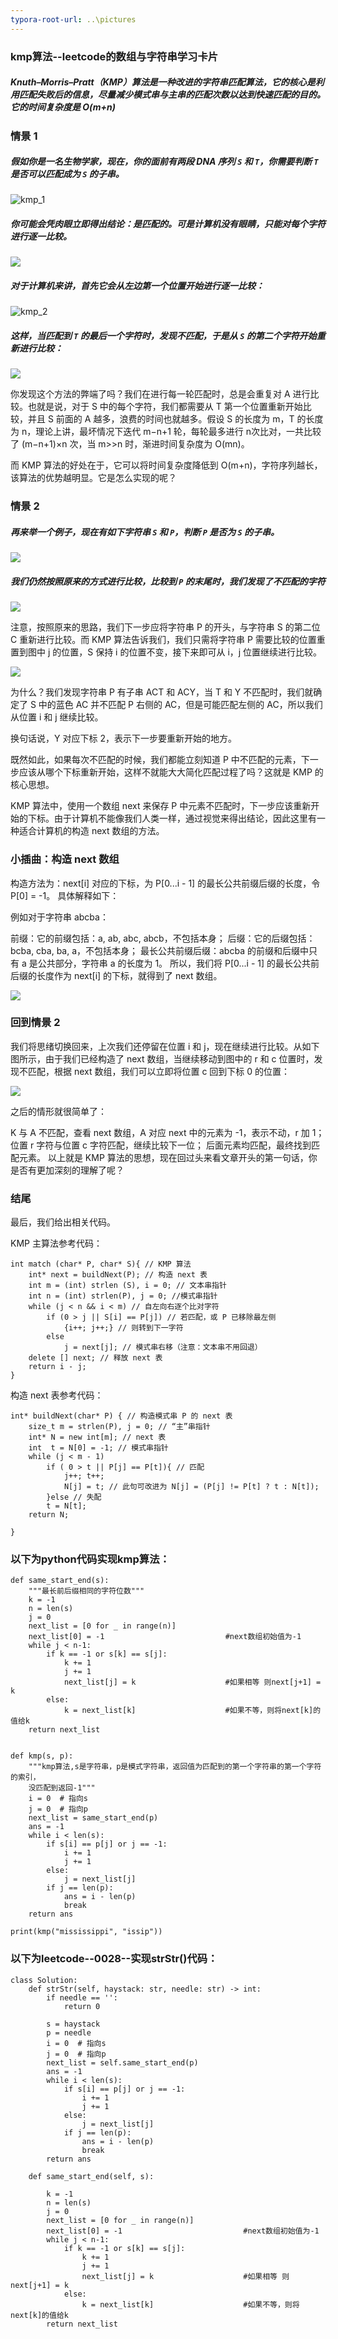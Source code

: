 ```yaml
---
typora-root-url: ..\pictures
---
```


###   kmp算法--leetcode的数组与字符串学习卡片

#####  Knuth–Morris–Pratt（KMP）算法是一种改进的字符串匹配算法，它的核心是利用匹配失败后的信息，尽量减少模式串与主串的匹配次数以达到快速匹配的目的。它的时间复杂度是 O(m+n)

### 情景 1

##### 假如你是一名生物学家，现在，你的面前有两段 DNA 序列 `S` 和 `T`，你需要判断 `T` 是否可以匹配成为 `S` 的子串。

![kmp_1](D:\Doc\code\LeetCode\pictures\kmp_1.png)

##### 你可能会凭肉眼立即得出结论：**是匹配的**。可是计算机没有眼睛，只能对每个字符进行逐一比较。

![](/kmp_2.gif)



##### 对于计算机来讲，首先它会从左边第一个位置开始进行逐一比较：

![kmp_2](/kmp_3.gif)

##### 这样，当匹配到 `T` 的最后一个字符时，发现不匹配，于是从 `S` 的第二个字符开始重新进行比较：

![](/kmp_4.gif)

你发现这个方法的弊端了吗？我们在进行每一轮匹配时，总是会重复对 A 进行比较。也就是说，对于 S 中的每个字符，我们都需要从 T 第一个位置重新开始比较，并且 S 前面的 A 越多，浪费的时间也就越多。假设 S 的长度为 m，T 的长度为 n，理论上讲，最坏情况下迭代 m−n+1 轮，每轮最多进行 n次比对，一共比较了 (m−n+1)×n 次，当 m>>n 时，渐进时间复杂度为 O(mn)。

而 KMP 算法的好处在于，它可以将时间复杂度降低到 O(m+n)，字符序列越长，该算法的优势越明显。它是怎么实现的呢？

### 情景 2

##### 再来举一个例子，现在有如下字符串 `S` 和 `P`，判断 `P` 是否为 `S` 的子串。

![](/kmp_5.png)

##### 我们仍然按照原来的方式进行比较，比较到 `P` 的末尾时，我们发现了不匹配的字符

![](/kmp_6.gif)

注意，按照原来的思路，我们下一步应将字符串 P 的开头，与字符串 S 的第二位 C 重新进行比较。而 KMP 算法告诉我们，我们只需将字符串 P 需要比较的位置重置到图中 j 的位置，S 保持 i 的位置不变，接下来即可从 i，j 位置继续进行比较。

![](/kmp_7.png)

为什么？我们发现字符串 P 有子串 ACT 和 ACY，当 T 和 Y 不匹配时，我们就确定了 S 中的蓝色 AC 并不匹配 P 右侧的 AC，但是可能匹配左侧的 AC，所以我们从位置 i 和 j 继续比较。

换句话说，Y 对应下标 2，表示下一步要重新开始的地方。

既然如此，如果每次不匹配的时候，我们都能立刻知道 P 中不匹配的元素，下一步应该从哪个下标重新开始，这样不就能大大简化匹配过程了吗？这就是 KMP 的核心思想。

KMP 算法中，使用一个数组 next 来保存 P 中元素不匹配时，下一步应该重新开始的下标。由于计算机不能像我们人类一样，通过视觉来得出结论，因此这里有一种适合计算机的构造 next 数组的方法。

 

### 小插曲：构造 next 数组

构造方法为：next[i] 对应的下标，为 P[0...i - 1] 的最长公共前缀后缀的长度，令 P[0] = -1。 具体解释如下：

例如对于字符串 abcba：

前缀：它的前缀包括：a, ab, abc, abcb，不包括本身；
后缀：它的后缀包括：bcba, cba, ba, a，不包括本身；
最长公共前缀后缀：abcba 的前缀和后缀中只有 a 是公共部分，字符串 a 的长度为 1。
所以，我们将 P[0...i - 1] 的最长公共前后缀的长度作为 next[i] 的下标，就得到了 next 数组。

![](/kmp_8.png)

### 回到情景 2

我们将思绪切换回来，上次我们还停留在位置 i 和 j，现在继续进行比较。从如下图所示，由于我们已经构造了 next 数组，当继续移动到图中的 r 和 c 位置时，发现不匹配，根据 next 数组，我们可以立即将位置 c 回到下标 0 的位置：

![](/kmp_9.png)

之后的情形就很简单了：

K 与 A 不匹配，查看 next 数组，A 对应 next 中的元素为 -1，表示不动，r 加 1；
位置 r 字符与位置 c 字符匹配，继续比较下一位；
后面元素均匹配，最终找到匹配元素。
以上就是 KMP 算法的思想，现在回过头来看文章开头的第一句话，你是否有更加深刻的理解了呢？

### 结尾

最后，我们给出相关代码。

KMP 主算法参考代码：

```
int match (char* P, char* S){ // KMP 算法
    int* next = buildNext(P); // 构造 next 表
    int m = (int) strlen (S), i = 0; // 文本串指针
    int n = (int) strlen(P), j = 0; //模式串指针
    while (j < n && i < m) // 自左向右逐个比对字符
        if (0 > j || S[i] == P[j]) // 若匹配，或 P 已移除最左侧
            {i++; j++;} // 则转到下一字符
        else
            j = next[j]; // 模式串右移（注意：文本串不用回退）
    delete [] next; // 释放 next 表
    return i - j;
}
```

构造 next 表参考代码：

```
int* buildNext(char* P) { // 构造模式串 P 的 next 表
    size_t m = strlen(P), j = 0; // “主”串指针
    int* N = new int[m]; // next 表
    int  t = N[0] = -1; // 模式串指针
    while (j < m - 1)
        if ( 0 > t || P[j] == P[t]){ // 匹配
            j++; t++;
            N[j] = t; // 此句可改进为 N[j] = (P[j] != P[t] ? t : N[t]);
        }else // 失配
        t = N[t];
    return N;

}
```



### 以下为python代码实现kmp算法：

```
def same_start_end(s):
    """最长前后缀相同的字符位数"""
    k = -1
    n = len(s)
    j = 0
    next_list = [0 for _ in range(n)]
    next_list[0] = -1                           #next数组初始值为-1
    while j < n-1:
        if k == -1 or s[k] == s[j]:
            k += 1
            j += 1
            next_list[j] = k                    #如果相等 则next[j+1] = k
        else:
            k = next_list[k]                    #如果不等，则将next[k]的值给k
    return next_list


def kmp(s, p):
    """kmp算法,s是字符串，p是模式字符串，返回值为匹配到的第一个字符串的第一个字符的索引，
    没匹配到返回-1"""
    i = 0  # 指向s
    j = 0  # 指向p
    next_list = same_start_end(p)
    ans = -1
    while i < len(s):
        if s[i] == p[j] or j == -1:
            i += 1
            j += 1
        else:
            j = next_list[j]
        if j == len(p):
            ans = i - len(p)
            break
    return ans

print(kmp("mississippi", "issip"))
```



### 以下为leetcode--0028--实现strStr()代码：

```
class Solution:
    def strStr(self, haystack: str, needle: str) -> int:
        if needle == '':
            return 0

        s = haystack
        p = needle
        i = 0  # 指向s
        j = 0  # 指向p
        next_list = self.same_start_end(p)
        ans = -1
        while i < len(s):
            if s[i] == p[j] or j == -1:
                i += 1
                j += 1
            else:
                j = next_list[j]
            if j == len(p):
                ans = i - len(p)
                break
        return ans

    def same_start_end(self, s):

        k = -1
        n = len(s)
        j = 0
        next_list = [0 for _ in range(n)]
        next_list[0] = -1                           #next数组初始值为-1
        while j < n-1:
            if k == -1 or s[k] == s[j]:
                k += 1
                j += 1
                next_list[j] = k                    #如果相等 则next[j+1] = k
            else:
                k = next_list[k]                    #如果不等，则将next[k]的值给k
        return next_list
```

